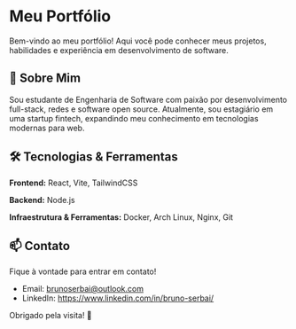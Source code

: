 # Meu Portfólio

Bem-vindo ao meu portfólio! Aqui você pode conhecer meus projetos, habilidades e experiência em desenvolvimento de software.

## 🚀 Sobre Mim

Sou estudante de Engenharia de Software com paixão por desenvolvimento full-stack, redes e software open source. Atualmente, sou estagiário em uma startup fintech, expandindo meu conhecimento em tecnologias modernas para web.

## 🛠️ Tecnologias & Ferramentas

**Frontend:** React, Vite, TailwindCSS

**Backend:** Node.js

**Infraestrutura & Ferramentas:** Docker, Arch Linux, Nginx, Git

## 📫 Contato

Fique à vontade para entrar em contato!

- Email: brunoserbai@outlook.com
- LinkedIn: https://www.linkedin.com/in/bruno-serbai/

Obrigado pela visita! 🚀
